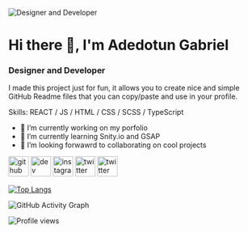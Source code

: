 ![Designer and Developer](https://github.com/thekiwidev/thekiwidev/blob/main/Twitter%20Header%20%E2%80%93%201.png)

# Hi there 👋, I'm Adedotun Gabriel
### Designer and Developer

I made this project just for fun, it allows you to create nice and simple GitHub Readme files that you can copy/paste and use in your profile.

Skills:  REACT / JS / HTML / CSS / SCSS / TypeScript 

- 🔭 I’m currently working on my porfolio 
- 🌱 I’m currently learning Snity.io and GSAP 
- 👯 I’m looking forwawrd to collaborating on cool projects 


[<img src='https://cdn.jsdelivr.net/npm/simple-icons@3.0.1/icons/github.svg' alt='github' height='40'>](https://github.com/thekiwidev)  [<img src='https://cdn.jsdelivr.net/npm/simple-icons@3.0.1/icons/dev-dot-to.svg' alt='dev' height='40'>](https://dev.to/@thekiwidev)  [<img src='https://cdn.jsdelivr.net/npm/simple-icons@3.0.1/icons/instagram.svg' alt='instagram' height='40'>](https://www.instagram.com/thekiwidev/)  [<img src='https://cdn.jsdelivr.net/npm/simple-icons@3.0.1/icons/twitter.svg' alt='twitter' height='40'>](https://twitter.com/thekiwidev)  [<img
src='https://cdn.jsdelivr.net/npm/simple-icons@3.0.1/icons/facebook.svg' alt='twitter' height='40'>](https://facebook.com/thekiwidev)  

[![Top Langs](https://github-readme-stats.vercel.app/api/top-langs/?username=thekiwidev)](https://github.com/anuraghazra/github-readme-stats)

![GitHub Activity Graph](https://activity-graph.herokuapp.com/graph?username=thekiwidev)  

![Profile views](https://gpvc.arturio.dev/thekiwidev)  

<!---
thekiwidev/thekiwidev is a ✨ special ✨ repository because its `README.md` (this file) appears on your GitHub profile.
You can click the Preview link to take a look at your changes.
--->
